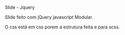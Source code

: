 Slide - Jquery

Slide feito com jQuery javascript Modular.

O css está em css porem a estrutura feita e para scss.
